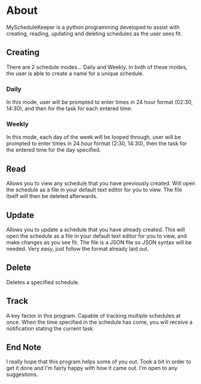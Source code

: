 # About

MyScheduleKeeper is a python programming developed to assist with creating, reading, updating and deleting schedules as the user sees fit.

## Creating

There are 2 schedule modes... Daily and Weekly. In both of these modes, the user is able to create a name for a unique schedule. 

### Daily

In this mode, user will be prompted to enter times in 24 hour format (02:30, 14:30), and then for the task for each entered time.

### Weekly

In this mode, each day of the week will be looped through, user will be prompted to enter times in 24 hour format (2:30, 14:30), then the task for the entered time for the day specified.

## Read

Allows you to view any schedule that you have previously created. Will open the schedule as a file in your default text editor for you to view. The file itself will then be deleted afterwards. 

## Update

Allows you to update a schedule that you have already created. This will open the schedule as a file in your default text editor for you to view, and make changes as you see fit. The file is a JSON file so JSON syntax will be needed. Very easy, just follow the format already laid out.

## Delete

Deletes a specified schedule.

## Track

A key factor in this program. Capable of tracking multiple schedules at once. When the time specified in the schedule has come, you will receive a notification stating the current task.

## End Note

I really hope that this program helps some of you out. Took a bit in order to get it done and I'm fairly happy with how it came out. I'm open to any suggestions.